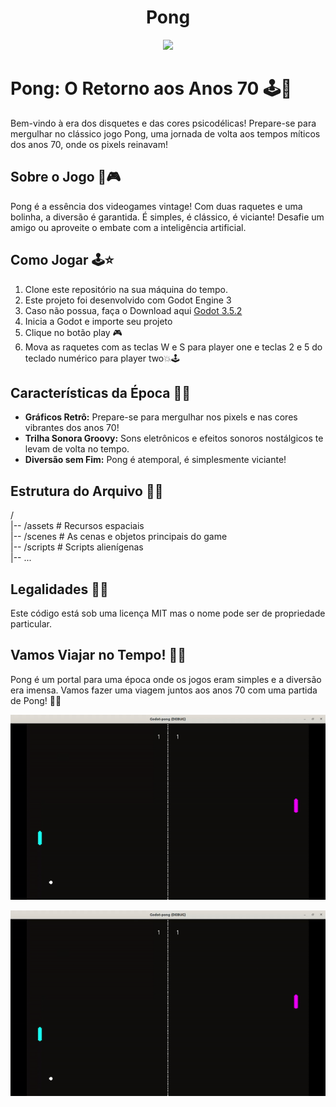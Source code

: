 <h1 align="center">Pong</h1>

<p align="center">
  <a href="https://skillicons.dev">
    <img src="https://skillicons.dev/icons?i=godot" />
  </a>
</p>

# Pong: O Retorno aos Anos 70 🕹️🌈

Bem-vindo à era dos disquetes e das cores psicodélicas! Prepare-se para mergulhar no clássico jogo Pong, uma jornada de volta aos tempos míticos dos anos 70, onde os pixels reinavam!

## Sobre o Jogo 🏓🎮

Pong é a essência dos videogames vintage! Com duas raquetes e uma bolinha, a diversão é garantida. É simples, é clássico, é viciante! Desafie um amigo ou aproveite o embate com a inteligência artificial.

## Como Jogar 🕹️⭐

1. Clone este repositório na sua máquina do tempo.
2. Este projeto foi desenvolvido com Godot Engine 3
3. Caso não possua, faça o Download aqui [Godot 3.5.2](https://godotengine.org/download/archive/3.5.3-stable/)
4. Inicia a Godot e importe seu projeto
5. Clique no botão play 🎮
6. Mova as raquetes com as teclas W e S para player one e  teclas 2 e 5 do teclado numérico para player two💥🕹️

## Características da Época 🌈✨

- **Gráficos Retrô:** Prepare-se para mergulhar nos pixels e nas cores vibrantes dos anos 70!
- **Trilha Sonora Groovy:** Sons eletrônicos e efeitos sonoros nostálgicos te levam de volta no tempo.
- **Diversão sem Fim:** Pong é atemporal, é simplesmente viciante!

## Estrutura do Arquivo 📁🚀

/ <br>
|-- /assets # Recursos espaciais <br>
|-- /scenes # As cenas e objetos principais do game <br>
|-- /scripts # Scripts alienígenas <br>
|-- ...


## Legalidades 📜🌌

Este código está sob uma licença MIT mas o nome pode ser de propriedade particular.

## Vamos Viajar no Tempo! 🚀🌀

Pong é um portal para uma época onde os jogos eram simples e a diversão era imensa. Vamos fazer uma viagem juntos aos anos 70 com uma partida de Pong! 🏓✨


<p align="center">
    <img src="1.gif" alt="Pong" />
</p>


<p align="center">
    <img src="1.gif" alt="Pong Clone" />
</p>
